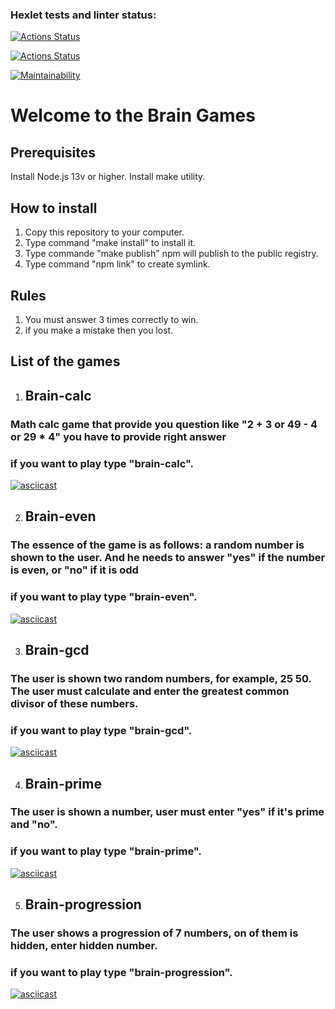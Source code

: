 ### Hexlet tests and linter status:
[![Actions Status](https://github.com/naz882/backend-project-lvl1/workflows/hexlet-check/badge.svg)](https://github.com/naz882/backend-project-lvl1/actions)

[![Actions Status](https://github.com/naz882/backend-project-lvl1/workflows/node-ci/badge.svg)](https://github.com/naz882/backend-project-lvl1/actions)

[![Maintainability](https://api.codeclimate.com/v1/badges/9725b53ec6910d546735/maintainability)](https://codeclimate.com/github/naz882/backend-project-lvl1/maintainability)

# Welcome to the Brain Games
## Prerequisites
  Install Node.js 13v or higher.
  Install make utility.

## How to install
  1. Copy this repository to your computer.
  2. Type command "make install" to install it.
  3. Type commande "make publish" npm will publish to the public registry.
  3. Type command "npm link" to create symlink.

## Rules
  1. You must answer 3 times correctly to win.
  2. if you make a mistake then you lost.
  
## List of the games
  1. ## Brain-calc 
  ### Math calc game that provide you question like "2 + 3 or 49 - 4 or 29 * 4" you have to provide right answer
  ### if you want to play type "brain-calc".
  [![asciicast](https://asciinema.org/a/YNX5ElA8Ri1qe5ji3vFXAQJRI.svg)](https://asciinema.org/a/YNX5ElA8Ri1qe5ji3vFXAQJRI)

  2. ## Brain-even 
  ### The essence of the game is as follows: a random number is shown to the user. And he needs to answer "yes" if the number is even, or "no" if it is odd
  ### if you want to play type "brain-even".
   [![asciicast](https://asciinema.org/a/900V9asohlfJ0rGW0AboaUUjt.svg)](https://asciinema.org/a/900V9asohlfJ0rGW0AboaUUjt)

  3. ## Brain-gcd
  ### The user is shown two random numbers, for example, 25 50. The user must calculate and enter the greatest common divisor of these numbers.
  ### if you want to play type "brain-gcd".
  [![asciicast](https://asciinema.org/a/8hCcxPAqTI8Kz3s0MPeqorVyR.svg)](https://asciinema.org/a/8hCcxPAqTI8Kz3s0MPeqorVyR)

  4. ## Brain-prime
  ### The user is shown a number, user must enter "yes" if it's prime and "no".
  ### if you want to play type "brain-prime".
  [![asciicast](https://asciinema.org/a/zgq3zH8aE86YWIz5F1GYdEieN.svg)](https://asciinema.org/a/zgq3zH8aE86YWIz5F1GYdEieN)

  5. ## Brain-progression
  ### The user shows a progression of 7 numbers, on of them is hidden, enter hidden number.
  ### if you want to play type "brain-progression".
  [![asciicast](https://asciinema.org/a/tpRn5iHs5S459IACFDfnLHmpE.svg)](https://asciinema.org/a/tpRn5iHs5S459IACFDfnLHmpE)
